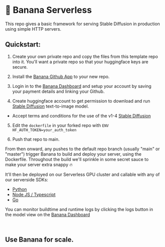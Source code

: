 
# 🍌 Banana Serverless

This repo gives a basic framework for serving Stable Diffusion in production using simple HTTP servers.

## Quickstart:

1. Create your own private repo and copy the files from this template repo into it. You'll want a private repo so that your huggingface keys are secure.

2. Install the [Banana Github App](https://github.com/apps/banana-serverless) to your new repo.

3. Login in to the [Banana Dashboard](https://app.banana.dev) and setup your account by saving your payment details and linking your Github.

4. Create huggingface account to get permission to download and run [Stable Diffusion](https://huggingface.co/CompVis/stable-diffusion-v1-4) text-to-image model.
  - Accept terms and conditions for the use of the v1-4 [Stable Diffusion](https://huggingface.co/CompVis/stable-diffusion-v1-4)

5. Edit the `dockerfile` in your forked repo with `ENV HF_AUTH_TOKEN=your_auth_token`

6. Push that repo to main.

From then onward, any pushes to the default repo branch (usually "main" or "master") trigger Banana to build and deploy your server, using the Dockerfile.
Throughout the build we'll sprinkle in some secret sauce to make your server extra snappy 🔥

It'll then be deployed on our Serverless GPU cluster and callable with any of our serverside SDKs:

- [Python](https://github.com/bananaml/banana-python-sdk)
- [Node JS / Typescript](https://github.com/bananaml/banana-node-sdk)
- [Go](https://github.com/bananaml/banana-go)

You can monitor buildtime and runtime logs by clicking the logs button in the model view on the [Banana Dashboard](https://app.banana.dev)

<br>

## Use Banana for scale.

